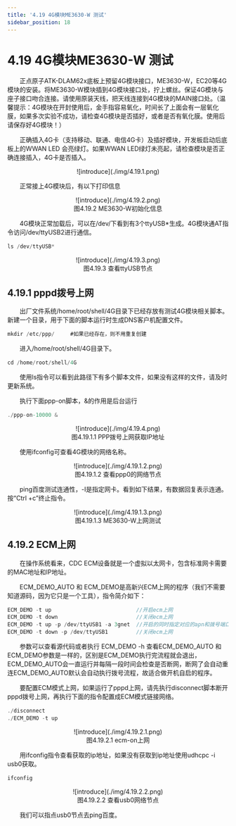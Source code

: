 ```yaml
---
title: '4.19 4G模块ME3630-W 测试'
sidebar_position: 18
---
```


# 4.19 4G模块ME3630-W 测试


&emsp;&emsp;正点原子ATK-DLAM62x底板上预留4G模块接口，ME3630-W，EC20等4G模块的安装。将ME3630-W模块插到4G模块接口处，拧上螺丝。保证4G模块与座子接口吻合连接。请使用原装天线，把天线连接到4G模块的MAIN接口处。（温馨提示：4G模块在开封使用后，金手指容易氧化，时间长了上面会有一层氧化膜，如果多次实验不成功，请检查4G模块是否插好，或者是否有氧化膜。使用后请保存好4G模块！）

&emsp;&emsp;正确插入4G卡（支持移动、联通、电信4G卡）及插好模块，开发板启动后底板上的WWAN LED 会亮绿灯。如果WWAN LED绿灯未亮起，请检查模块是否正确连接插入，4G卡是否插入。

<center>
![introduce](./img/4.19.1.png)
</center>

&emsp;&emsp;正常接上4G模块后，有以下打印信息

<center>
![introduce](./img/4.19.2.png)<br />
图4.19.2 ME3630-W初始化信息
</center>

&emsp;&emsp;4G模块正常加载后，可以在/dev/下看到有3个ttyUSB*生成。4G模块通AT指令访问/dev/ttyUSB2进行通信。

```c#
ls /dev/ttyUSB*
```

<center>
![introduce](./img/4.19.3.png)<br />
图4.19.3 查看ttyUSB节点
</center>

## 4.19.1 pppd拨号上网

&emsp;&emsp;出厂文件系统/home/root/shell/4G目录下已经存放有测试4G模块相关脚本。新建一个目录，用于下面的脚本运行时生成DNS客户机配置文件。

```c#
mkdir /etc/ppp/		#如果已经存在，则不用重复创建
```

&emsp;&emsp;进入/home/root/shell/4G目录下。

```c#
cd /home/root/shell/4G
```

&emsp;&emsp;使用ls指令可以看到此路径下有多个脚本文件，如果没有这样的文件，请及时更新系统。

&emsp;&emsp;执行下面ppp-on脚本，&的作用是后台运行

```c#
./ppp-on-10000 &
```

<center>
![introduce](./img/4.19.4.png)<br />
图4.19.1.1 PPP拨号上网获取IP地址
</center>

&emsp;&emsp;使用ifconfig可查看4G模块的网络名称。

<center>
![introduce](./img/4.19.1.2.png)<br />
图4.19.1.2 查看ppp0的网络节点
</center>

&emsp;&emsp;ping百度测试连通性，-I是指定网卡。看到如下结果，有数据回复表示连通。按“Ctrl +c”终止指令。

<center>
![introduce](./img/4.19.1.3.png)<br />
图4.19.1.3 ME3630-W上网测试
</center>

## 4.19.2 ECM上网

&emsp;&emsp;在操作系统看来，CDC ECM设备就是一个虚拟以太网卡，包含标准网卡需要的MAC地址和IP地址。

&emsp;&emsp;ECM_DEMO_AUTO 和 ECM_DEMO是高新兴ECM上网的程序（我们不需要知道源码，因为它只是一个工具），指令简介如下：

```c#
ECM_DEMO -t up                           //开启ecm上网 
ECM_DEMO -t down                         //关闭ecm上网
ECM_DEMO -t up -p /dev/ttyUSB1 -a 3gnet  //开启的同时指定对应的apn和拨号端口
ECM_DEMO -t down -p /dev/ttyUSB1         //关闭ecm上网
```

&emsp;&emsp;参数可以查看源代码或者执行 ECM_DEMO -h  查看ECM_DEMO_AUTO 和 ECM_DEMO参数是一样的，区别是ECM_DEMO执行完流程就会退出，ECM_DEMO_AUTO会一直运行并每隔一段时间会检查是否断网，断网了会自动重连ECM_DEMO_AUTO默认会自动执行拨号流程，故适合做开机自启的程序。

&emsp;&emsp;要配置ECM模式上网，如果运行了pppd上网，请先执行disconnect脚本断开pppd拨号上网，再执行下面的指令配置成ECM模式链接网络。

```c#
./disconnect
./ECM_DEMO -t up
```

<center>
![introduce](./img/4.19.2.1.png)<br />
图4.19.2.1 ecm-on上网
</center>

&emsp;&emsp;用ifconfig指令查看获取的ip地址，如果没有获取到ip地址使用udhcpc -i usb0获取。

```c#
ifconfig
```

<center>
![introduce](./img/4.19.2.2.png)<br />
图4.19.2.2 查看usb0网络节点
</center>

&emsp;&emsp;我们可以指点usb0节点去ping百度。


